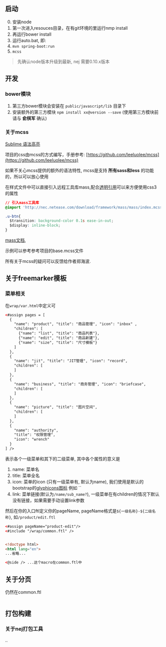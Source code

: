 ## 启动

0. 安装node
1. 第一次进入resouces目录，在有git环境的里运行nmp install
2. 再运行bower install
3. 运行auto.bat, 即:
  1. `mvn spring-boot:run`
  2. `mcss`


> 先确认node版本升级到最新, nej 需要0.10.x版本



## 开发


### bower模块

1. 第三方bower模块会安装在 `public/javascript/lib` 目录下
2. 安装额外的第三方模块 `npm install xx@version --save` (使用第三方模块前请与 __俞棋军__ 确认)


### 关于mcss

[Sublime 语法高亮](https://github.com/leeluolee/mcss#%E5%B7%A5%E5%85%B7)

项目的css由mcss的方式编写，手册参考: [https://github.com/leeluolee/mcss](https://github.com/leeluolee/mcss) 

如果不关心mcss提供的额外的语法特性, mcss是支持 __所有sass和less__ 的功能的，所以可以放心使用

在样式文件中可以直接引入远程工具库mass,配合[透明引用](https://github.com/leeluolee/mcss#3-transparent-call)可以来方便使用css3的属性

```css
// 引入mass工具库
@import 'http://nec.netease.com/download/framework/mass/mass/index.mcss';

.u-btn{
  $transition: background-color 0.1s ease-in-out;
  $display: inline-block;
}

```

[mass文档](https://github.com/leeluolee/mass), 


示例可以参考参考项目的base.mcss文件


所有关于mcss的疑问可以反馈给作者郑海波.


## 关于freemarker模板

### 菜单相关

在`wrap/var.html`中定义可

```html
<#assign pages = [
  {
    "name": "product", "title": "商品管理", "icon": "inbox" ,
    "children": [
      {"name": "list", "title": "商品列表"},
      {"name": "edit", "title": "商品新建"},
      {"name": "size", "title": "尺寸模板"}
    ]
  },
  {
    "name": "jit", "title": "JIT管理", "icon": "record",
    "children": [
    ]
  },
  {
    "name": "business", "title": "商务管理", "icon": "briefcase",
    "children": [
    ]
  },
  {
    "name": "picture", "title": "图片空间",
    "children": [
    ]
  },
  {
    "name": "authority", 
    "title": "权限管理", 
    "icon": "wrench"
  }
] />

```

表示各个一级菜单和其下的二级菜单, 其中各个属性的意义是

1. name: 菜单名
2. title: 菜单全名
3. icon: 菜单的icon (只有一级菜单有,  默认为name), 我们使用是默认的bootstrap的[glyphicons图标](http://getbootstrap.com/components/#glyphicons) 例如 ``
4. link: 菜单链接(默认为`/name/sub_name?`), 一级菜单在有children的情况下默认没有链接，如果需要手动设置link参数


然后在你的入口ftl定义你的pageName, pageName格式是`${一级名称}-${二级名称}`, 如`/product/edit.ftl`

```html
<#assign pageName="product-edit"/>
<#include "/wrap/common.ftl" />


<!doctype html>
<html lang="en">
...省略...

<@side /> ...这个macro在common.ftl中

```


## 关于分页

仍然在common.ftl

```

```

## 打包构建

### 关于nej打包工具

..


## 